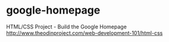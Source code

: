 # google-homepage
HTML/CSS Project - Build the Google Homepage
http://www.theodinproject.com/web-development-101/html-css